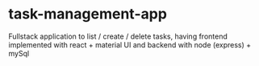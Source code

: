 # task-management-app
Fullstack application to list / create / delete tasks, having frontend implemented with react + material UI and backend with node (express) + mySql 
